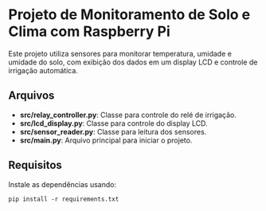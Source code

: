 
# Projeto de Monitoramento de Solo e Clima com Raspberry Pi

Este projeto utiliza sensores para monitorar temperatura, umidade e umidade do solo, com exibição dos dados em um display LCD e controle de irrigação automática.

## Arquivos

- **src/relay_controller.py**: Classe para controle do relé de irrigação.
- **src/lcd_display.py**: Classe para controle do display LCD.
- **src/sensor_reader.py**: Classe para leitura dos sensores.
- **src/main.py**: Arquivo principal para iniciar o projeto.

## Requisitos

Instale as dependências usando:
```
pip install -r requirements.txt
```
